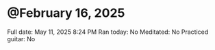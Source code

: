 # @February 16, 2025

Full date: May 11, 2025 8:24 PM
Ran today: No
Meditated: No
Practiced guitar: No